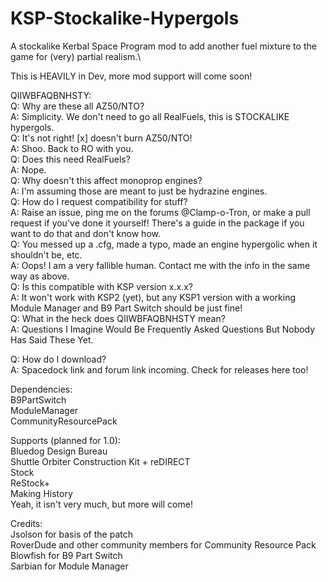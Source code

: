# KSP-Stockalike-Hypergols

A stockalike Kerbal Space Program mod to add another fuel mixture to the game for (very) partial realism.\

This is HEAVILY in Dev, more mod support will come soon!

QIIWBFAQBNHSTY:\
Q: Why are these all AZ50/NTO?\
A: Simplicity. We don't need to go all RealFuels, this is STOCKALIKE hypergols.\
Q: It's not right! [x] doesn't burn AZ50/NTO!\
A: Shoo. Back to RO with you.\
Q: Does this need RealFuels?\
A: Nope.\
Q: Why doesn't this affect monoprop engines?\
A: I'm assuming those are meant to just be hydrazine engines.\
Q: How do I request compatibility for stuff?\
A: Raise an issue, ping me on the forums @Clamp-o-Tron, or make a pull request if you've done it yourself! There's a guide in the package if you want to do that and don't know how.\
Q: You messed up a .cfg, made a typo, made an engine hypergolic when it shouldn't be, etc.\
A: Oops! I am a very fallible human. Contact me with the info in the same way as above.\
Q: Is this compatible with KSP version x.x.x?\
A: It won't work with KSP2 (yet), but any KSP1 version with a working Module Manager and B9 Part Switch should be just fine!\
Q: What in the heck does QIIWBFAQBNHSTY mean?\
A: Questions I Imagine Would Be Frequently Asked Questions But Nobody Has Said These Yet.

Q: How do I download?\
A: Spacedock link and forum link incoming. Check for releases here too!

Dependencies:\
B9PartSwitch\
ModuleManager\
CommunityResourcePack

Supports (planned for 1.0):\
Bluedog Design Bureau\
Shuttle Orbiter Construction Kit + reDIRECT\
Stock\
ReStock+\
Making History\
Yeah, it isn't very much, but more will come!

Credits:\
Jsolson for basis of the patch\
RoverDude and other community members for Community Resource Pack\
Blowfish for B9 Part Switch\
Sarbian for Module Manager
